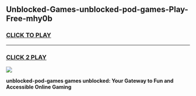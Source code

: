 
## Unblocked-Games-unblocked-pod-games-Play-Free-mhy0b
<h3>
<a href="https://premium76.site?title=unblocked-pod-games&ref=22A">CLICK TO PLAY</a></h3>
<hr>

<h3>
<a href="https://premium76.site?title=unblocked-pod-games&ref=22A">CLICK 2 PLAY</a>
  
</h3>

<a href="https://premium76.site?title=unblocked-pod-games&ref=22A"><img src="https://clearcache.store/games.png"></a>


**unblocked-pod-games games unblocked: Your Gateway to Fun and Accessible Online Gaming**
